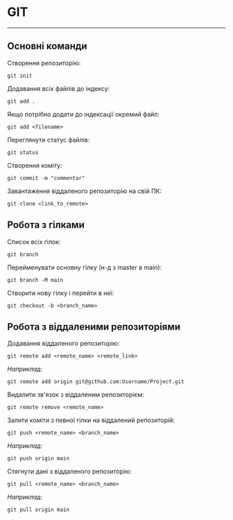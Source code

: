 # GIT

-------------------------------

## Основні команди

Створення репозиторію: 

    git init 

Додавання всіх файлів до індексу:

    git add .

Якщо потрібно додати до індексації окремий файл:

    git add <filename>

Переглянути статус файлів:
    
    git status

Створення коміту:

    git commit -m "commentar"

Завантаження віддаленого репозиторію на свій ПК:

    git clone <link_to_remote>

## Робота з гілками

Список всіх гілок:

    git branch

Перейменувати основну гілку (н-д з master в main):

    git branch -M main

Створити нову гілку і перейти в неї:
    
    git checkout -b <branch_name>

## Робота з віддаленими репозиторіями

Додавання віддаленого репозиторію:

    git remote add <remote_name> <remote_link>

_Наприклад:_
    
    git remote add origin git@github.com:Username/Project.git

Видалити зв'язок з віддаленим репозиторієм:

    git remote remove <remote_name>

Залити коміти з певної гілки на віддалений репозиторій:
    
    git push <remote_name> <branch_name>

_Наприклад:_ 
    
    git push origin main

Стягнути дані з віддаленого репозиторію:

    git pull <remote_name> <branch_name>

_Наприклад:_ 

    git pull origin main
